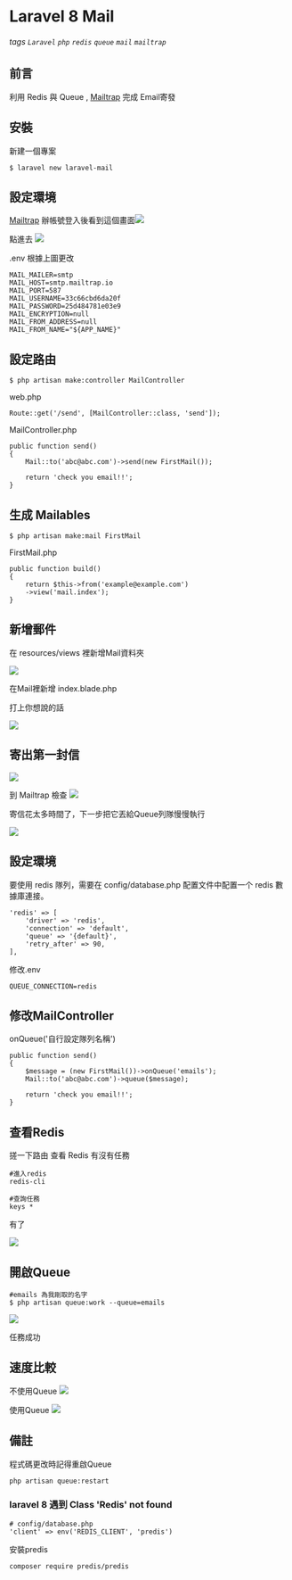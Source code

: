 # Laravel 8 Mail 
###### tags `Laravel` `php` `redis` `queue` `mail` `mailtrap`
## 前言

利用 Redis 與 Queue , [Mailtrap](https://mailtrap.io/) 完成 Email寄發

## 安裝
新建一個專案
```
$ laravel new laravel-mail
```
## 設定環境
[Mailtrap](https://mailtrap.io/) 辦帳號登入後看到這個畫面![](https://i.imgur.com/N80qIC1.png)


點進去
![](https://i.imgur.com/2ZV3Olc.png)

.env 根據上圖更改
```
MAIL_MAILER=smtp
MAIL_HOST=smtp.mailtrap.io
MAIL_PORT=587
MAIL_USERNAME=33c66cbd6da20f
MAIL_PASSWORD=25d484781e03e9
MAIL_ENCRYPTION=null
MAIL_FROM_ADDRESS=null
MAIL_FROM_NAME="${APP_NAME}"
```

## 設定路由

```
$ php artisan make:controller MailController   
```
web.php
```
Route::get('/send', [MailController::class, 'send']);
```
MailController.php
```
public function send()
{
    Mail::to('abc@abc.com')->send(new FirstMail());
    
    return 'check you email!!';
}
```
## 生成 Mailables

```
$ php artisan make:mail FirstMail   
```

FirstMail.php
```
public function build()
{
    return $this->from('example@example.com')
    ->view('mail.index');
}
```

## 新增郵件
在 resources/views 裡新增Mail資料夾

![](https://i.imgur.com/5V0DX4b.png)

在Mail裡新增 index.blade.php


打上你想說的話 

![](https://i.imgur.com/m9xWhGD.png)

## 寄出第一封信
![](https://i.imgur.com/vm6KKoS.png)

到 Mailtrap 檢查
![](https://i.imgur.com/sOKj5Lw.png)

寄信花太多時間了，下一步把它丟給Queue列隊慢慢執行



![](https://i.imgur.com/OJcrYsG.png)



## 設定環境 
要使用 redis 隊列，需要在 config/database.php 配置文件中配置一个 redis 數據庫連接。

```
'redis' => [
    'driver' => 'redis',
    'connection' => 'default',
    'queue' => '{default}',
    'retry_after' => 90,
],

```
修改.env
```
QUEUE_CONNECTION=redis
```

## 修改MailController
onQueue('自行設定隊列名稱')
```
public function send()
{
    $message = (new FirstMail())->onQueue('emails');
    Mail::to('abc@abc.com')->queue($message);

    return 'check you email!!';
}
```

## 查看Redis
搓一下路由 查看 Redis 有沒有任務
```
#進入redis
redis-cli

#查詢任務
keys *
```
有了


![](https://i.imgur.com/bxG84ZM.png)

## 開啟Queue
```
#emails 為我剛取的名字
$ php artisan queue:work --queue=emails   
```
![](https://i.imgur.com/uEbliir.png)


任務成功

## 速度比較

不使用Queue
![](https://i.imgur.com/IGJb4tc.png)

使用Queue
![](https://i.imgur.com/aOA9DzX.png)


## 備註

程式碼更改時記得重啟Queue
```
php artisan queue:restart
```
### laravel 8 遇到 Class 'Redis' not found

```
# config/database.php
'client' => env('REDIS_CLIENT', 'predis')
```
安裝predis
```
composer require predis/predis
```